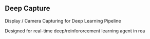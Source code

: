 ## Deep Capture

Display / Camera Capturing for Deep Learning Pipeline

Designed for real-time deep/reinfororcement learning agent in rea